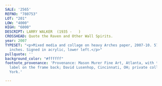 ```yaml
---
SALE: '2565'
REFNO: "780753"
LOT: "201"
LOW: "4000"
HIGH: "6000"
DESCRIPT: LARRY WALKER  (1935 -   )
CROSSHEAD: Quote the Raven and Other Wall Spirits.
year: 2007
TYPESET: "<p>Mixed media and collage on heavy Arches paper, 2007-10. 571x762 mm; 22½x30
  inches. Signed in acrylic, lower left.</p>"
pullquote: ''
background_color: "#ffffff"
footnote_provenance: 'Provenance: Mason Murer Fine Art, Atlanta, with the gallery
  label on the frame back; David Lusenhop, Cincinnati, OH; private collection, New
  York.'

---
```

